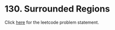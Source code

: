 # 130. Surrounded Regions

Click [here](https://leetcode.com/problems/surrounded-regions/) for the leetcode problem statement.
